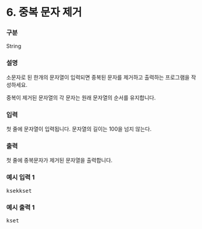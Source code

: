 # 6. 중복 문자 제거

### 구분

<p>String</p>

### 설명

<p>소문자로 된 한개의 문자열이 입력되면 중복된 문자를 제거하고 출력하는 프로그램을 작성하세요.</p>
<p>중복이 제거된 문자열의 각 문자는 원래 문자열의 순서를 유지합니다.</p>

### 입력

<p>첫 줄에 문자열이 입력됩니다. 문자열의 길이는 100을 넘지 않는다.</p>

### 출력

<p>첫 줄에 중복문자가 제거된 문자열을 출력합니다.</p>

### 예시 입력 1

<pre>ksekkset</pre>

### 예시 출력 1
<pre>kset</pre>

